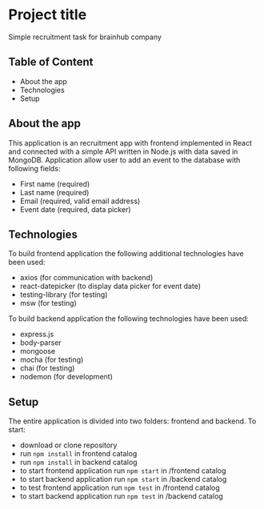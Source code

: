 # Project title

Simple recruitment task for brainhub company

## Table of Content

- About the app
- Technologies
- Setup

## About the app

This application is an recruitment app with frontend implemented in React and connected with a simple API written in Node.js with data saved in MongoDB.
Application allow user to add an event to the database with following fields:

- First name (required)
- Last name (required)
- Email (required, valid email address)
- Event date (required, data picker)

## Technologies

To build frontend application the following additional technologies have been used:

- axios (for communication with backend)
- react-datepicker (to display data picker for event date)
- testing-library (for testing)
- msw (for testing)

To build backend application the following technologies have been used:

- express.js
- body-parser
- mongoose
- mocha (for testing)
- chai (for testing)
- nodemon (for development)

## Setup

The entire application is divided into two folders: frontend and backend. To start:

- download or clone repository
- run `npm install` in frontend catalog
- run `npm install` in backend catalog
- to start frontend application run `npm start` in /frontend catalog
- to start backend application run `npm start` in /backend catalog
- to test frontend application run `npm test` in /frontend catalog
- to start backend application run `npm test` in /backend catalog

